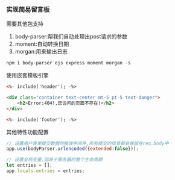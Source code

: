 ### 实现简易留言板

需要其他包支持

1. body-parser:帮我们自动处理出post请求的参数
2. moment:自动转换日期
3. morgan:用来输出日志

```powershell
npm i body-parser ejs express moment morgan -s
```

使用嵌套模板引擎

```html
<%- include('header'); -%>

<div class="container text-center mt-5 pt-5 text-danger">
    <h2>Error:404!,您访问的页面不存在!</h2>
</div>

<%- include('footer'); -%>
```

其他特性功能配置

```javascript
// 设置用户表单提交数据的接收中间件,所有提交的信息都会保留在req.body中
app.use(bodyParser.urlencoded({extended:false}));

// 设置全局变量,运转于服务器的整个生命周期
let entries = [];
app.locals.entries = entries;
```
